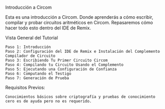 Introducción a Circom

Esta es una introducción a Circom. Donde aprenderás a cómo escribir, compilar y probar circuitos aritméticos en Circom. Repasaremos cómo hacer todo esto dentro del IDE de Remix.

Vista General del Tutorial

```
Paso 1: Introducción
Paso 2: Configuración del IDE de Remix e Instalación del Complemento Compilador de Circuito
Paso 3: Escribiendo Tu Primer Circuito Circom
Paso 4: Compilando tu Circuito Usando el Complemento
Paso 5: Ejecutando una Configuración de Confianza
Paso 6: Computando el Testigo
Paso 7: Generación de Prueba
```

Requisitos Previos:

```
Conocimientos básicos sobre criptografía y pruebas de conocimiento cero es de ayuda pero no es requerido.
```